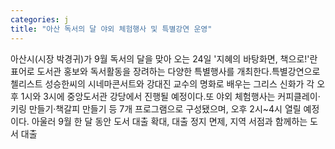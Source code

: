 ```yaml
---
categories: j
title: "아산 독서의 달 야외 체험행사 및 특별강연 운영"
---
```

아산시(시장 박경귀)가 9월 독서의 달을 맞아 오는 24일 &#39;지혜의 바탕화면, 책으로!&#39;란 표어로 도서관 홍보와 독서활동을 장려하는 다양한 특별행사를 개최한다.특별강연으로 첼리스트 성승한씨의 시네마콘서트와 강대진 교수의 명화로 배우는 그리스 신화가 각 오후 1시와 3시에 중앙도서관 강당에서 진행될 예정이다.또 야외 체험행사는 커피클레이·키링 만들기·책갈피 만들기 등 7개 프로그램으로 구성됐으며, 오후 2시~4시 열릴 예정이다. 아울러 9월 한 달 동안 도서 대출 확대, 대출 정지 면제, 지역 서점과 함께하는 도서 대출